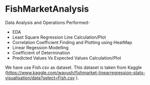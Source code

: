 # FishMarketAnalysis

Data Analysis and Operations Performed-
* EDA
* Least Square Regression Line Calculation/Plot
* Correlation Coefficient Finding and Plotting using HeatMap
* Linear Regession Modelling
* Coefficient of Determination
* Predicted Values Vs Expected Values Calculation/Plot

We have use Fish.csv as dataset. This dataset is taken from Kaggle (https://www.kaggle.com/wayush/fishmarket-linearregression-stats-visualisation/data?select=Fish.csv ).
